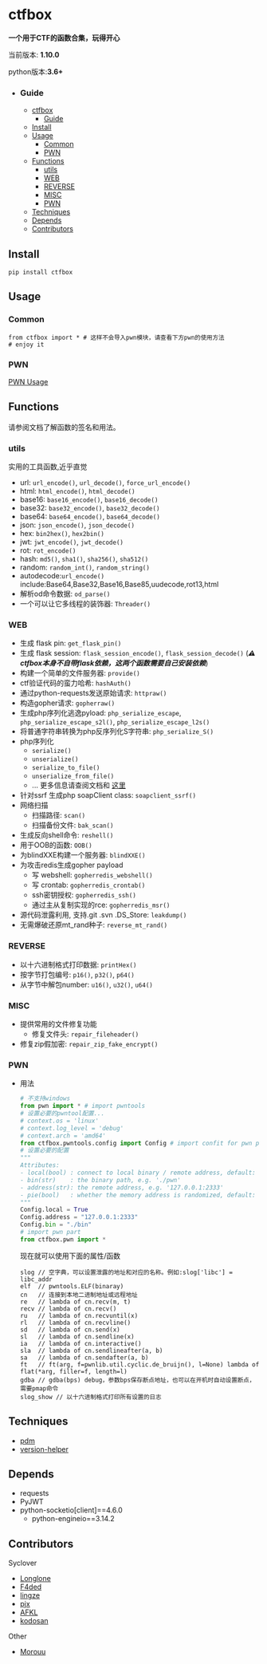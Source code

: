 # ctfbox

**一个用于CTF的函数合集，玩得开心**

当前版本: **1.10.0**

python版本:**3.6+**

- ### Guide

    - [ctfbox](#ctfbox)
        * [Guide](#guide)
    - [Install](#install)
    - [Usage](#usage)
        * [Common](#common)
        * [PWN](#pwn)
    - [Functions](#functions)
        * [utils](#utils)
        * [WEB](#web)
        * [REVERSE](#reverse)
        * [MISC](#misc)
        * [PWN](#pwn-1)
    - [Techniques](#techniques)
    - [Depends](#depends)
    - [Contributors](#contributors)

## Install

```
pip install ctfbox
```

## Usage

### Common

```
from ctfbox import * # 这样不会导入pwn模块，请查看下方pwn的使用方法
# enjoy it
```

### PWN

[PWN Usage](https://pypi.org/project/ctfbox/#pwn-1)

## Functions

请参阅文档了解函数的签名和用法。

### utils
实用的工具函数,近乎直觉

- url: `url_encode()`, `url_decode()`, `force_url_encode()`
- html: `html_encode()`, `html_decode()`
- base16: `base16_encode()`, `base16_decode()`
- base32: `base32_encode()`, `base32_decode()`
- base64: `base64_encode()`, `base64_decode()`
- json: `json_encode()`, `json_decode()`
- hex: `bin2hex()`, `hex2bin()`
- jwt: `jwt_encode()`, `jwt_decode()`
- rot: `rot_encode()`
- hash: `md5()`, `sha1()`, `sha256()`, `sha512()`
- random: `random_int()`, `random_string()`
- autodecode:`url_encode()` include:Base64,Base32,Base16,Base85,uudecode,rot13,html
- 解析od命令数据: `od_parse()`
- 一个可以让它多线程的装饰器: `Threader()`

### WEB

- 生成 flask pin: `get_flask_pin()`
- 生成 flask session: `flask_session_encode()`, `flask_session_decode()` (***⚠️ ctfbox本身不自带flask依赖，这两个函数需要自己安装依赖***)
- 构建一个简单的文件服务器: `provide()`
- ctf验证代码的蛮力哈希: `hashAuth()`
- 通过python-requests发送原始请求: `httpraw()`
- 构造gopher请求: `gopherraw()`
- 生成php序列化逃逸pyload: `php_serialize_escape`, `php_serialize_escape_s2l()`, `php_serialize_escape_l2s()`
- 将普通字符串转换为php反序列化S字符串: `php_serialize_S()`
- php序列化
  - `serialize()`
  - `unserialize()`
  - `serialize_to_file()`
  - `unserialize_from_file()`
  - ...
  更多信息请查阅文档和 [这里](https://github.com/mitsuhiko/phpserialize)
- 针对ssrf 生成php soapClient class: `soapclient_ssrf()`
- 网络扫描
  - 扫描路径: `scan()`
  - 扫描备份文件: `bak_scan()`
- 生成反向shell命令: `reshell()`
- 用于OOB的函数: `OOB()`
- 为blindXXE构建一个服务器: `blindXXE()`
- 为攻击redis生成gopher payload
  - 写 webshell: `gopherredis_webshell()`
  - 写 crontab: `gopherredis_crontab()`
  - ssh密钥授权: `gopherredis_ssh()`
  - 通过主从复制实现的rce: `gopherredis_msr()`
- 源代码泄露利用, 支持.git .svn .DS_Store: `leakdump()`
- 无需爆破还原mt_rand种子: `reverse_mt_rand()`

### REVERSE

- 以十六进制格式打印数据: `printHex()`
- 按字节打包编号: `p16()`, `p32()`, `p64()`
- 从字节中解包number: `u16()`, `u32()`, `u64()`

### MISC

- 提供常用的文件修复功能
  - 修复文件头: `repair_fileheader()`
- 修复zip假加密: `repair_zip_fake_encrypt()`

### PWN

- 用法

  ```python
  # 不支持windows
  from pwn import * # import pwntools
  # 设置必要的pwntool配置...
  # context.os = 'linux'
  # context.log_level = 'debug'
  # context.arch = 'amd64'
  from ctfbox.pwntools.config import Config # import confit for pwn part of ctfbox
  # 设置必要的配置
  """
  Attributes:
  - local(bool) : connect to local binary / remote address, default: True
  - bin(str)    : the binary path, e.g. './pwn'
  - address(str): the remote address, e.g. '127.0.0.1:2333'
  - pie(bool)   : whether the memory address is randomized, default: False
  """
  Config.local = True
  Config.address = "127.0.0.1:2333"
  Config.bin = "./bin"
  # import pwn part
  from ctfbox.pwn import *
  ```

  现在就可以使用下面的属性/函数

  ```
  slog // 空字典，可以设置泄露的地址和对应的名称。例如:slog['libc'] = libc_addr
  elf  // pwntools.ELF(binaray)
  cn   // 连接到本地二进制地址或远程地址
  re   // lambda of cn.recv(m, t)
  recv // lambda of cn.recv()
  ru   // lambda of cn.recvuntil(x)
  rl   // lambda of cn.recvline()
  sd   // lambda of cn.send(x)
  sl   // lambda of cn.sendline(x)
  ia   // lambda of cn.interactive()
  sla  // lambda of cn.sendlineafter(a, b)
  sa   // lambda of cn.sendafter(a, b)
  ft   // ft(arg, f=pwnlib.util.cyclic.de_bruijn(), l=None) lambda of flat(*arg, filler=f, length=l)
  gdba // gdba(bps) debug，参数bps保存断点地址，也可以在开机时自动设置断点，需要pmap命令
  slog_show // 以十六进制格式打印所有设置的日志
  ```

## Techniques

- [pdm](https://github.com/frostming/pdm)
- [version-helper](https://github.com/WAY29/version-helper/)

## Depends

- requests
- PyJWT
- python-socketio[client]==4.6.0
  - python-engineio==3.14.2

## Contributors

Syclover

- [Longlone](https://github.com/way29)
- [F4ded](https://github.com/F4ded)
- [lingze](https://github.com/wlingze)
- [pjx](https://github.com/pjx206)
- [AFKL](https://github.com/AFKL-CUIT)
- [kodosan](https://github.com/kodosan)

Other

- [Morouu](http://github.com/Morouu)
